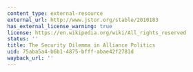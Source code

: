 ```yaml
---
content_type: external-resource
external_url: http://www.jstor.org/stable/2010183
has_external_license_warning: true
license: https://en.wikipedia.org/wiki/All_rights_reserved
status: ''
title: The Security Dilemma in Alliance Politics
uid: 75aba5a4-b6b1-4875-bfff-abae42f2781d
wayback_url: ''
---
```

